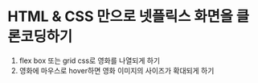 # HTML & CSS 만으로 넷플릭스 화면을 클론코딩하기 
1. flex box 또는 grid css로 영화를 나열되게 하기
2. 영화에 마우스로 hover하면 영화 이미지의 사이즈가 확대되게 하기
